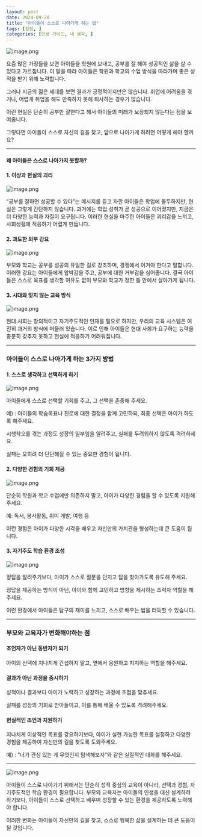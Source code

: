 ```yaml
---
layout: post
date: 2024-09-28
title: "아이들이 스스로 나아가게 하는 법"
tags: [칼럼, ]
categories: [인생 가이드, 내 생각, ]
---
```



![image.png](/assets/images/posts/2024-09-28-아이들이-스스로-나아가게-하는-법/65947e18.png)


요즘 많은 가정들을 보면 아이들을 학원에 보내고, 공부를 잘 해야 성공적인 삶을 살 수 있다고 가르칩니다.
이 말을 따라 아이들은 학원과 학교의 수업 방식을 따라가며 좋은 성적을 받기 위해 노력합니다.


그러나 지금의 젊은 세대를 보면 결과가 긍정적이지만은 않습니다.
취업에 어려움을 겪거나, 어렵게 취업을 해도 만족하지 못해 퇴사하는 경우가 많습니다.


이런 현실은 단순히 공부만 잘한다고 해서 아이들의 미래가 보장되지 않는다는 점을 보여줍니다.


그렇다면 아이들이 스스로 자신의 길을 찾고, 앞으로 나아가게 하려면 어떻게 해야 할까요?


---



#### 왜 아이들은 스스로 나아가지 못할까?



#### 1. 이상과 현실의 괴리


![image.png](/assets/images/posts/2024-09-28-아이들이-스스로-나아가게-하는-법/491708a3.png)


“공부를 잘하면 성공할 수 있다”는 메시지를 듣고 자란 아이들은 학업에 몰두하지만, 현실은 그렇게 간단하지 않습니다.
과거에는 학업 성취가 곧 성공으로 이어졌지만, 지금은 더 다양한 능력과 자질이 요구됩니다.
이러한 현실을 마주한 아이들은 괴리감을 느끼고, 사회생활에 적응하기 어렵게 만듭니다.



#### 2. 과도한 외부 강요


![image.png](/assets/images/posts/2024-09-28-아이들이-스스로-나아가게-하는-법/295ebb5d.png)


부모와 학교는 공부를 성공의 유일한 길로 강조하며, 경쟁에서 이겨야 한다고 말합니다.
이러한 강요는 아이들에게 압박감을 주고, 공부에 대한 거부감을 심어줍니다. 결국 아이들은 스스로 목표를 생각할 여유도 없이 부모와 학교가 정한 틀 안에서 살아가게 됩니다.



#### 3. 시대와 맞지 않는 교육 방식


![image.png](/assets/images/posts/2024-09-28-아이들이-스스로-나아가게-하는-법/a1b70208.png)


현대 사회는 창의적이고 자기주도적인 인재를 필요로 하지만, 우리의 교육 시스템은 여전히 과거의 방식에 머물러 있습니다.
이로 인해 아이들은 현대 사회가 요구하는 능력을 충분히 갖추지 못하고 현실에 적응하기 어려워집니다.


---



### 아이들이 스스로 나아가게 하는 3가지 방법



#### **1. 스스로 생각하고 선택하게 하기**


![image.png](/assets/images/posts/2024-09-28-아이들이-스스로-나아가게-하는-법/940a98a2.png)


아이들에게 스스로 선택할 기회를 주고, 그 선택을 존중해 주세요.


예) : 아이들의 학습목표나 진로에 대한 결정을 함께 고민하되, 최종 선택은 아이가 하도록 해주세요.


시행착오를 겪는 과정도 성장의 일부임을 알려주고, 실패를 두려워하지 않도록 격려하세요.


실패는 오히려 더 단단해질 수 있는 중요한 경험이 됩니다.



#### 2. **다양한 경험의 기회 제공**


![image.png](/assets/images/posts/2024-09-28-아이들이-스스로-나아가게-하는-법/8d7c8a02.png)


단순히 학원과 학교 수업에만 의존하지 말고, 아이가 다양한 경험을 할 수 있도록 지원해 주세요.


예: 독서, 봉사활동, 취미 개발, 여행 등


이런 경험은 아이가 다양한 시각을 배우고 자신만의 가치관을 형성하는데 큰 도움이 됩니다.



#### 3. **자기주도 학습 환경 조성**


![image.png](/assets/images/posts/2024-09-28-아이들이-스스로-나아가게-하는-법/ae576fc4.png)


정답을 알려주기보다, 아이가 스스로 질문을 던지고 답을 찾아가도록 유도해 주세요.


정답을 제공하는 방식이 아닌, 아이와 함께 고민하고 방향을 제시하는 조력자 역할을 해주세요.


이런 환경에서 아이들은 탐구의 재미를 느끼고, 스스로 배우는 법을 터득할 수 있습니다.


---



### 부모와 교육자가 변화해야하는 점



#### **조언자가 아닌 동반자가 되기**


아이의 선택에 지나치게 간섭하지 말고, 옆에서 응원하고 지지하는 역할을 해주세요.



#### **결과가 아닌 과정을 중시하기**


성적이나 결과보다 아이가 노력하고 성장하는 과정에 초점을 맞추세요.


실패를 성장의 기회로 받아들이고, 이를 통해 배울 수 있도록 격려해주세요.



#### **현실적인 조언과 지원하기**


지나치게 이상적인 목표를 강요하기보다, 아이가 실현 가능한 목표를 설정하고 다양한 경험을 제공하여 자신만의 길을 찾도록 도와주세요.


예) : “너가 관심 있는 게 무엇인지 탐색해보자”와 같은 실질적인 대화를 해주세요.


---


![image.png](/assets/images/posts/2024-09-28-아이들이-스스로-나아가게-하는-법/14304d72.png)


아이들이 스스로 나아가기 위해서는 단순히 성적 중심의 교육이 아니라, 선택과 경험, 자기주도적인 학습 환경이 필요합니다.
부모와 교육자는 아이들의 인생을 대신 설계하려 하기보다, 아이들이 스스로 선택하고 배우며 성장할 수 있는 환경을 제공하도록 노력해야 합니다.


이러한 변화는 아이들이 자신만의 길을 찾고, 스스로 행복한 삶을 설계하는 데 큰 도움이 될 것입니다.

